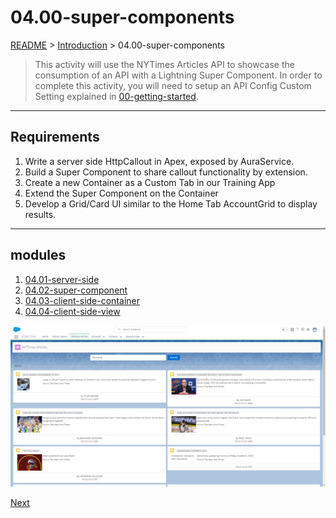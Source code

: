 # 04.00-super-components

[README](../../../README.md) > [Introduction](../../introduction.md) > 04.00-super-components

> This activity will use the NYTimes Articles API to showcase the consumption of an API with a Lightning Super Component. In order to complete this activity, you will need to setup an API Config Custom Setting explained in [00-getting-started](../00-getting-started/instructions.md#markdown-header-add-api-config-custom-setting).

---
## Requirements

 1. Write a server side HttpCallout in Apex, exposed by AuraService.
 2. Build a Super Component to share callout functionality by extension.
 3. Create a new Container as a Custom Tab in our Training App
 4. Extend the Super Component on the Container
 5. Develop a Grid/Card UI similar to the Home Tab AccountGrid to display results.

---
## modules

 1. [04.01-server-side](04.01-server-side.md)
 2. [04.02-super-component](04.02-super-component.md)
 3. [04.03-client-side-container](04.03-client-side-container.md)
 4. [04.04-client-side-view](04.04-client-side-view.md)

![nytimes-articles-search](../../../assets/images/nytimes-articles-search.png)

[Next](04.01-server-side.md)
